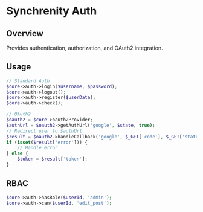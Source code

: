 # Synchrenity Auth

## Overview
Provides authentication, authorization, and OAuth2 integration.

## Usage
```php
// Standard Auth
$core->auth->login($username, $password);
$core->auth->logout();
$core->auth->register($userData);
$core->auth->check();

// OAuth2
$oauth2 = $core->oauth2Provider;
$authUrl = $oauth2->getAuthUrl('google', $state, true);
// Redirect user to $authUrl
$result = $oauth2->handleCallback('google', $_GET['code'], $_GET['state']);
if (isset($result['error'])) {
    // Handle error
} else {
    $token = $result['token'];
}
```

## RBAC
```php
$core->auth->hasRole($userId, 'admin');
$core->auth->can($userId, 'edit_post');
```
